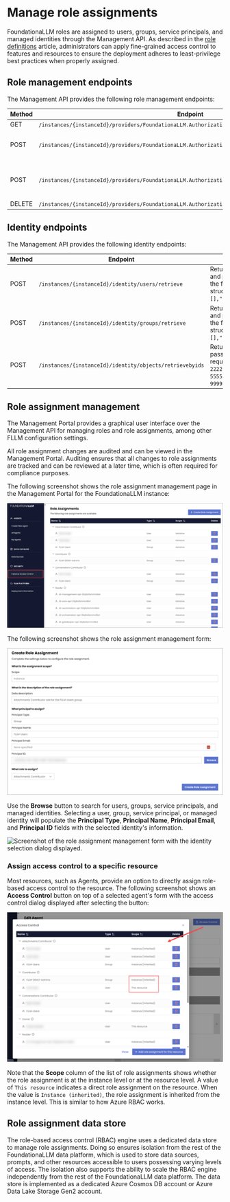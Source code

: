 # Manage role assignments

FoundationaLLM roles are assigned to users, groups, service principals, and managed identities through the Management API. As described in the [role definitions](role-definitions.md) article, administrators can apply fine-grained access control to features and resources to ensure the deployment adheres to least-privilege best practices when properly assigned.

## Role management endpoints

The Management API provides the following role management endpoints:

| Method | Endpoint | Description |
| --- | --- | --- |
| GET | `/instances/{instanceId}/providers/FoundationaLLM.Authorization/roleDefinitions` | Returns a list of all role definitions. |
| POST | `/instances/{instanceId}/providers/FoundationaLLM.Authorization/roleAssignments/filter` | Returns the role assignments for a given scope. Here is a sample request payload for retrieving all RBAC role assignments for an FLLM instance: `{"scope":"/instances/aaaaaaaa-bbbb-cccc-dddd-eeeeeeeeeeee"}`. To retrieve the role assignments for a specific resource, set the request body to the resource's scope: `{"scope":"/instances/aaaaaaaa-bbbb-cccc-dddd-eeeeeeeeeeee/providers/FoundationaLLM.Agent/agents/FoundationaLLM"}` |
| POST | `/instances/{instanceId}/providers/FoundationaLLM.Authorization/roleAssignments/{roleAssignmentName}` | Creates a new role assignment. Here is an example request payload: `{"name":"55555555-4444-3333-2222-111111111111","description":"","principal_id":"11111111-2222-3333-4444-555555555555","role_definition_id":"/providers/FoundationaLLM.Authorization/roleDefinitions/a9f0020f-6e3a-49bf-8d1d-35fd53058edf","type":"FoundationaLLM.Authorization/roleAssignments","principal_type":"User","scope":"/instances/aaaaaaaa-bbbb-cccc-dddd-eeeeeeeeeeee/providers/FoundationaLLM.Agent/agents/FoundationaLLM"}` |
| DELETE | `/instances/{instanceId}/providers/FoundationaLLM.Authorization/roleAssignments/{roleAssignmentName}` | Deletes a role assignment. |

## Identity endpoints

The Management API provides the following identity endpoints:

| Method | Endpoint | Description |
| --- | --- | --- |
| POST | `/instances/{instanceId}/identity/users/retrieve` | Returns a list of user identities. Filter and page through the identities with the following request payload structure: `{"name":"","ids":[],"page_number":1,"page_size":null}` |
| POST | `/instances/{instanceId}/identity/groups/retrieve` | Returns a list of group identities. Filter and page through the identities with the following request payload structure: `{"name":"","ids":[],"page_number":1,"page_size":null}` |
| POST | `/instances/{instanceId}/identity/objects/retrievebyids` | Returns user and group objects by the passed in list of IDs. Here is a sample request payload: `{"ids":["11111111-2222-3333-4444-555555555555","66666666-7777-8888-9999-000000000000"]}` |

## Role assignment management

The Management Portal provides a graphical user interface over the Management API for managing roles and role assignments, among other FLLM configuration settings.

All role assignment changes are audited and can be viewed in the Management Portal. Auditing ensures that all changes to role assignments are tracked and can be reviewed at a later time, which is often required for compliance purposes.

The following screenshot shows the role assignment management page in the Management Portal for the FoundationaLLM instance:

![Screenshot of the role assignment management page for the FoundationaLLM instance.](../media/role-assignment-management-instance.png)

The following screenshot shows the role assignment management form:

![Screenshot of the role assignment management form.](../media/role-assignment-management-form.png)

Use the **Browse** button to search for users, groups, service principals, and managed identities. Selecting a user, group, service principal, or managed identity will populate the **Principal Type**, **Principal Name**, **Principal Email**, and **Principal ID** fields with the selected identity's information.

![Screenshot of the role assignment management form with the identity selection dialog displayed.](media/role-assignment-management-form-identity-selection.png)

### Assign access control to a specific resource

Most resources, such as Agents, provide an option to directly assign role-based access control to the resource. The following screenshot shows an **Access Control** button on top of a selected agent's form with the access control dialog displayed after selecting the button:

![Screenshot of the access control dialog for a specific resource.](../media/role-assignment-access-control-dialog.png)

Note that the **Scope** column of the list of role assignments shows whether the role assignment is at the instance level or at the resource level. A value of `This resource` indicates a direct role assignment on the resource. When the value is `Instance (inherited)`, the role assignment is inherited from the instance level. This is similar to how Azure RBAC works.

## Role assignment data store

The role-based access control (RBAC) engine uses a dedicated data store to manage role assignments. Doing so ensures isolation from the rest of the FoundationaLLM data platform, which is used to store data sources, prompts, and other resources accessible to users possessing varying levels of access. The isolation also supports the ability to scale the RBAC engine independently from the rest of the FoundationaLLM data platform. The data store is implemented as a dedicated Azure Cosmos DB account or Azure Data Lake Storage Gen2 account.
